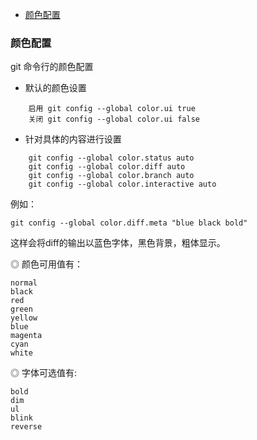 
  - [颜色配置](#config_color)      
  

### <a id="config_color">颜色配置</a>
git 命令行的颜色配置

* 默认的颜色设置
```
    启用 git config --global color.ui true
    关闭 git config --global color.ui false
```
* 针对具体的内容进行设置
```
    git config --global color.status auto 
    git config --global color.diff auto 
    git config --global color.branch auto 
    git config --global color.interactive auto
```
例如：

    git config --global color.diff.meta "blue black bold"
这样会将diff的输出以蓝色字体，黑色背景，粗体显示。

◎ 颜色可用值有：

    normal
    black
    red
    green
    yellow
    blue
    magenta
    cyan
    white

◎ 字体可选值有:

    bold
    dim
    ul
    blink
    reverse

